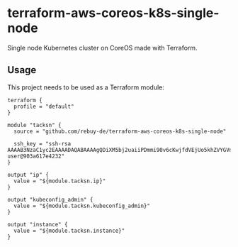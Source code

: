 # terraform-aws-coreos-k8s-single-node

Single node Kubernetes cluster on CoreOS made with Terraform.

## Usage

This project needs to be used as a Terraform module:

```hcl
terraform {
  profile = "default"
}

module "tacksn" {
  source = "github.com/rebuy-de/terraform-aws-coreos-k8s-single-node"

  ssh_key = "ssh-rsa AAAAB3NzaC1yc2EAAAADAQABAAAAgQDiXM5bj2uaiiPDmmi90v6cKwjfdVEjUo5khZVYGVn8ur1d8LGV1pKZ0w/WX2E9KhuI9V4UIlbZfZxk4WzkCEMMfa6Yum8x4ZGnmUGc5QLOhWkSpPi5k2rhcrviAOI6WYhzEhJV0Pna54xNcW3jUGR5Y2FvytNnsookEVMK6zm68Q== user@903a617e4232"
}

output "ip" {
  value = "${module.tacksn.ip}"
}

output "kubeconfig_admin" {
  value = "${module.tacksn.kubeconfig_admin}"
}

output "instance" {
  value = "${module.tacksn.instance}"
}
```
